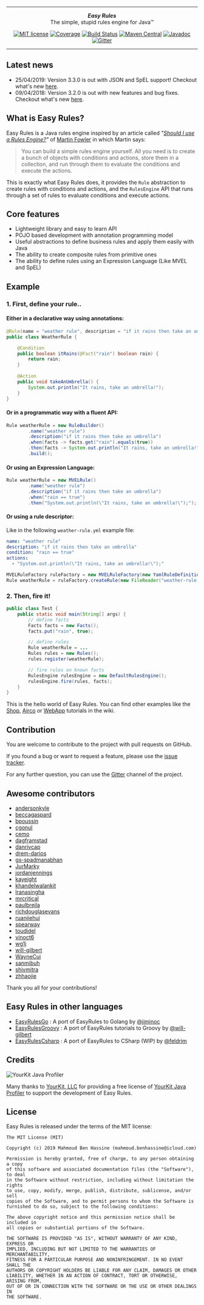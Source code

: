 ***

<div align="center">
    <b><em>Easy Rules</em></b><br>
    The simple, stupid rules engine for Java&trade;
</div>

<div align="center">

[![MIT license](http://img.shields.io/badge/license-MIT-brightgreen.svg?style=flat)](http://opensource.org/licenses/MIT)
[![Coverage](https://coveralls.io/repos/j-easy/easy-rules/badge.svg?style=flat&branch=master&service=github)](https://coveralls.io/github/j-easy/easy-rules?branch=master)
[![Build Status](https://github.com/j-easy/easy-rules/workflows/Java%20CI/badge.svg)](https://github.com/j-easy/easy-rules/actions)
[![Maven Central](https://maven-badges.herokuapp.com/maven-central/org.jeasy/easy-rules-core/badge.svg?style=flat)](http://search.maven.org/#artifactdetails|org.jeasy|easy-rules-core|3.3.0|)
[![Javadoc](https://www.javadoc.io/badge/org.jeasy/easy-rules-core.svg)](http://www.javadoc.io/doc/org.jeasy/easy-rules-core)
[![Gitter](https://badges.gitter.im/Join%20Chat.svg)](https://gitter.im/j-easy/easy-rules)

</div>

***

## Latest news

* 25/04/2019: Version 3.3.0 is out with JSON and SpEL support! Checkout what's new [here](https://github.com/j-easy/easy-rules/releases).
* 09/04/2018: Version 3.2.0 is out with new features and bug fixes. Checkout what's new [here](https://github.com/j-easy/easy-rules/releases).

## What is Easy Rules?

Easy Rules is a Java rules engine inspired by an article called *"[Should I use a Rules Engine?](http://martinfowler.com/bliki/RulesEngine.html)"* of [Martin Fowler](http://martinfowler.com/) in which Martin says:

> You can build a simple rules engine yourself. All you need is to create a bunch of objects with conditions and actions, store them in a collection, and run through them to evaluate the conditions and execute the actions.

This is exactly what Easy Rules does, it provides the `Rule` abstraction to create rules with conditions and actions, and the `RulesEngine` API that runs through a set of rules to evaluate conditions and execute actions.

## Core features

 * Lightweight library and easy to learn API
 * POJO based development with annotation programming model
 * Useful abstractions to define business rules and apply them easily with Java
 * The ability to create composite rules from primitive ones
 * The ability to define rules using an Expression Language (Like MVEL and SpEL)

## Example

### 1. First, define your rule..

#### Either in a declarative way using annotations:

```java
@Rule(name = "weather rule", description = "if it rains then take an umbrella" )
public class WeatherRule {

    @Condition
    public boolean itRains(@Fact("rain") boolean rain) {
        return rain;
    }
    
    @Action
    public void takeAnUmbrella() {
        System.out.println("It rains, take an umbrella!");
    }
}
```

#### Or in a programmatic way with a fluent API:

```java
Rule weatherRule = new RuleBuilder()
        .name("weather rule")
        .description("if it rains then take an umbrella")
        .when(facts -> facts.get("rain").equals(true))
        .then(facts -> System.out.println("It rains, take an umbrella!"))
        .build();
```

#### Or using an Expression Language:

```java
Rule weatherRule = new MVELRule()
        .name("weather rule")
        .description("if it rains then take an umbrella")
        .when("rain == true")
        .then("System.out.println(\"It rains, take an umbrella!\");");
```

#### Or using a rule descriptor:

Like in the following `weather-rule.yml` example file:

```yaml
name: "weather rule"
description: "if it rains then take an umbrella"
condition: "rain == true"
actions:
  - "System.out.println(\"It rains, take an umbrella!\");"
```

```java
MVELRuleFactory ruleFactory = new MVELRuleFactory(new YamlRuleDefinitionReader());
Rule weatherRule = ruleFactory.createRule(new FileReader("weather-rule.yml"));
```

### 2. Then, fire it!

```java
public class Test {
    public static void main(String[] args) {
        // define facts
        Facts facts = new Facts();
        facts.put("rain", true);

        // define rules
        Rule weatherRule = ...
        Rules rules = new Rules();
        rules.register(weatherRule);

        // fire rules on known facts
        RulesEngine rulesEngine = new DefaultRulesEngine();
        rulesEngine.fire(rules, facts);
    }
}
```

This is the hello world of Easy Rules. You can find other examples like the [Shop](https://github.com/j-easy/easy-rules/wiki/shop), [Airco](https://github.com/j-easy/easy-rules/wiki/air-conditioning) or [WebApp](https://github.com/j-easy/easy-rules/wiki/web-app) tutorials in the wiki.

## Contribution

You are welcome to contribute to the project with pull requests on GitHub.

If you found a bug or want to request a feature, please use the [issue tracker](https://github.com/j-easy/easy-rules/issues).

For any further question, you can use the [Gitter](https://gitter.im/j-easy/easy-rules) channel of the project.

## Awesome contributors

* [andersonkyle](https://github.com/andersonkyle)
* [beccagaspard](https://github.com/beccagaspard)
* [bpoussin](https://github.com/bpoussin)
* [cgonul](https://github.com/cgonul)
* [cemo](https://github.com/cemo)
* [dagframstad](https://github.com/dagframstad)
* [danrivcap](https://github.com/danrivcap)
* [drem-darios](https://github.com/drem-darios)
* [gs-spadmanabhan](https://github.com/gs-spadmanabhan)
* [JurMarky](https://github.com/JurMarky)
* [jordanjennings](https://github.com/jordanjennings)
* [kayeight](https://github.com/kayeight)
* [khandelwalankit](https://github.com/khandelwalankit)
* [lranasingha](https://github.com/lranasingha)
* [mrcritical](https://github.com/mrcritical)
* [paulbrejla](https://github.com/paulbrejla)
* [richdouglasevans](https://github.com/richdouglasevans)
* [ruanjiehui](https://github.com/ruanjiehui)
* [spearway](https://github.com/spearway)
* [toudidel](https://github.com/toudidel)
* [vinoct6](https://github.com/vinoct6)
* [wg1j](https://github.com/wg1j)
* [will-gilbert](https://github.com/will-gilbert)
* [WayneCui](https://github.com/WayneCui)
* [sanmibuh](https://github.com/sanmibuh)
* [shivmitra](https://github.com/shivmitra)
* [zhhaojie](https://github.com/zhhaojie)

Thank you all for your contributions!

## Easy Rules in other languages

* [EasyRulesGo](https://github.com/CrowdStrike/easyrulesgo) : A port of EasyRules to Golang by [@jiminoc](https://github.com/jiminoc)
* [EasyRulesGroovy](https://github.com/will-gilbert/easyrules-tutorials-groovy) : A port of EasyRules tutorials to Groovy by [@will-gilbert](https://github.com/will-gilbert)
* [EasyRulesCsharp](https://github.com/feldrim/EasyRulesCsharp) : A port of EasyRules to CSharp (WIP) by [@feldrim](https://github.com/feldrim)

## Credits

![YourKit Java Profiler](https://www.yourkit.com/images/yklogo.png)

Many thanks to [YourKit, LLC](https://www.yourkit.com/) for providing a free license of [YourKit Java Profiler](https://www.yourkit.com/java/profiler/index.jsp) to support the development of Easy Rules.

## License
Easy Rules is released under the terms of the MIT license:

```
The MIT License (MIT)

Copyright (c) 2019 Mahmoud Ben Hassine (mahmoud.benhassine@icloud.com)

Permission is hereby granted, free of charge, to any person obtaining a copy
of this software and associated documentation files (the "Software"), to deal
in the Software without restriction, including without limitation the rights
to use, copy, modify, merge, publish, distribute, sublicense, and/or sell
copies of the Software, and to permit persons to whom the Software is
furnished to do so, subject to the following conditions:

The above copyright notice and this permission notice shall be included in
all copies or substantial portions of the Software.

THE SOFTWARE IS PROVIDED "AS IS", WITHOUT WARRANTY OF ANY KIND, EXPRESS OR
IMPLIED, INCLUDING BUT NOT LIMITED TO THE WARRANTIES OF MERCHANTABILITY,
FITNESS FOR A PARTICULAR PURPOSE AND NONINFRINGEMENT. IN NO EVENT SHALL THE
AUTHORS OR COPYRIGHT HOLDERS BE LIABLE FOR ANY CLAIM, DAMAGES OR OTHER
LIABILITY, WHETHER IN AN ACTION OF CONTRACT, TORT OR OTHERWISE, ARISING FROM,
OUT OF OR IN CONNECTION WITH THE SOFTWARE OR THE USE OR OTHER DEALINGS IN
THE SOFTWARE.
```
